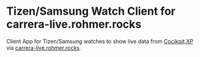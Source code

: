 # Tizen/Samsung Watch Client for carrera-live.rohmer.rocks

Client App for Tizen/Samsung watches to show live data from [Cocikpit XP](https://www.cockpit-xp.de/) via [carrera-live.rohmer.rocks](https://carrera-live.rohmer.rocks).
